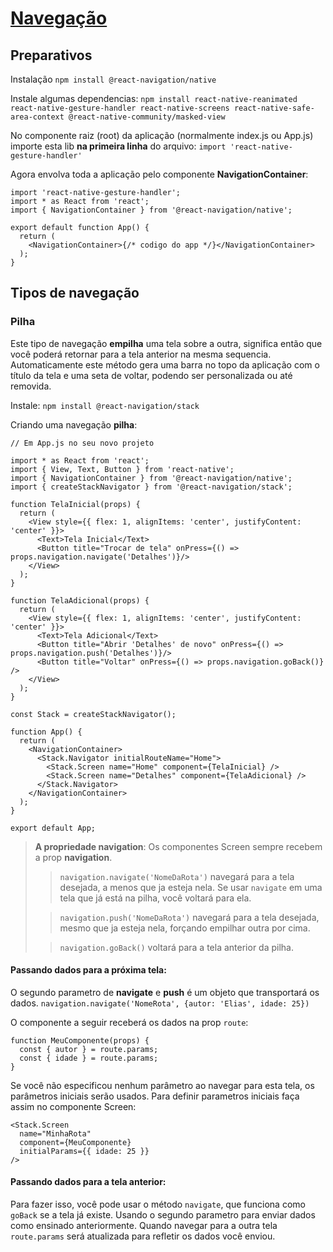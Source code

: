 # [Navegação](https://reactnavigation.org)

## Preparativos

Instalação
`npm install @react-navigation/native`

Instale algumas dependencias:
`npm install react-native-reanimated react-native-gesture-handler react-native-screens react-native-safe-area-context @react-native-community/masked-view`

No componente raiz (root) da aplicação (normalmente index.js ou App.js) importe esta lib **na primeira linha** do arquivo:
`import 'react-native-gesture-handler'`

Agora envolva toda a aplicação pelo componente **NavigationContainer**:
```NavigationContainer
import 'react-native-gesture-handler';
import * as React from 'react';
import { NavigationContainer } from '@react-navigation/native';

export default function App() {
  return (
    <NavigationContainer>{/* codigo do app */}</NavigationContainer>
  );
}
```

## Tipos de navegação

### Pilha

Este tipo de navegação **empilha** uma tela sobre a outra, significa então que você poderá retornar para a tela anterior na mesma sequencia. Automaticamente este método gera uma barra no topo da aplicação com o título da tela e uma seta de voltar, podendo ser personalizada ou até removida.

Instale:
`npm install @react-navigation/stack`

Criando uma navegação **pilha**:
```NavigationStack
// Em App.js no seu novo projeto

import * as React from 'react';
import { View, Text, Button } from 'react-native';
import { NavigationContainer } from '@react-navigation/native';
import { createStackNavigator } from '@react-navigation/stack';

function TelaInicial(props) {
  return (
    <View style={{ flex: 1, alignItems: 'center', justifyContent: 'center' }}>
      <Text>Tela Inicial</Text>
      <Button title="Trocar de tela" onPress={() => props.navigation.navigate('Detalhes')}/>
    </View>
  );
}

function TelaAdicional(props) {
  return (
    <View style={{ flex: 1, alignItems: 'center', justifyContent: 'center' }}>
      <Text>Tela Adicional</Text>
      <Button title="Abrir 'Detalhes' de novo" onPress={() => props.navigation.push('Detalhes')}/>
      <Button title="Voltar" onPress={() => props.navigation.goBack()} />
    </View>
  );
}

const Stack = createStackNavigator();

function App() {
  return (
    <NavigationContainer>
      <Stack.Navigator initialRouteName="Home">
        <Stack.Screen name="Home" component={TelaInicial} />
        <Stack.Screen name="Detalhes" component={TelaAdicional} />
      </Stack.Navigator>
    </NavigationContainer>
  );
}

export default App;
```

> **A propriedade **navigation****:
> Os componentes Screen sempre recebem a prop **navigation**.
>> `navigation.navigate('NomeDaRota')` navegará para a tela desejada, a menos que ja esteja nela. Se usar `navigate` em uma tela que já está na pilha, você voltará para ela.
>
>> `navigation.push('NomeDaRota')` navegará para a tela desejada, mesmo que ja esteja nela, forçando empilhar outra por cima.
>
>> `navigation.goBack()` voltará para a tela anterior da pilha.

#### Passando dados para a próxima tela:

O segundo parametro de **navigate** e **push** é um objeto que transportará os dados.
`navigation.navigate('NomeRota', {autor: 'Elias', idade: 25})`

O componente a seguir receberá os dados na prop `route`:
```Passando dados
function MeuComponente(props) {
  const { autor } = route.params;
  const { idade } = route.params;
}
```

Se você não especificou nenhum parâmetro ao navegar para esta tela, os parâmetros iniciais serão usados. Para definir parametros iniciais faça assim no componente Screen:
```
<Stack.Screen
  name="MinhaRota"
  component={MeuComponente}
  initialParams={{ idade: 25 }}
/>
```

#### Passando dados para a tela anterior:

Para fazer isso, você pode usar o método `navigate`, que funciona como `goBack` se a tela já existe. Usando o segundo parametro para enviar dados como ensinado anteriormente. Quando navegar para a outra tela `route.params` será atualizada para refletir os dados você enviou.